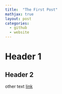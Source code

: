 ```yaml
---
title:  "The First Post"
mathjax: true
layout: post
categories: 
  - github 
  - website 
--- 
```

# Header 1 
## Header 2 

other text 
[link](https://jekyllthemes.io/jekyll-portfolio-themes)
